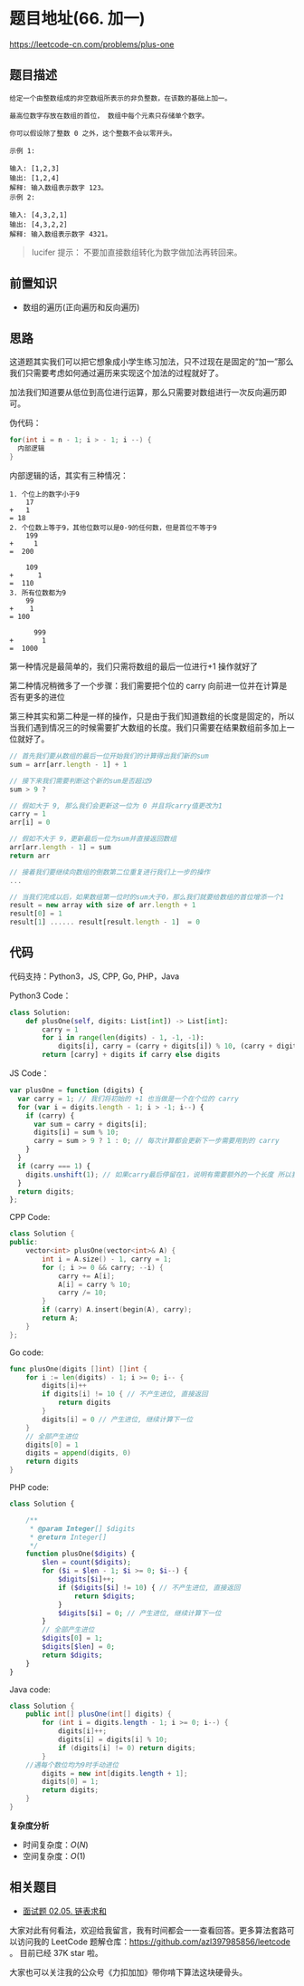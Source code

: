 # 题目地址(66. 加一)

https://leetcode-cn.com/problems/plus-one

## 题目描述

```
给定一个由整数组成的非空数组所表示的非负整数，在该数的基础上加一。

最高位数字存放在数组的首位， 数组中每个元素只存储单个数字。

你可以假设除了整数 0 之外，这个整数不会以零开头。

示例 1:

输入: [1,2,3]
输出: [1,2,4]
解释: 输入数组表示数字 123。
示例 2:

输入: [4,3,2,1]
输出: [4,3,2,2]
解释: 输入数组表示数字 4321。
```

> lucifer 提示： 不要加直接数组转化为数字做加法再转回来。

## 前置知识

- 数组的遍历(正向遍历和反向遍历)

## 思路

这道题其实我们可以把它想象成小学生练习加法，只不过现在是固定的“加一”那么我们只需要考虑如何通过遍历来实现这个加法的过程就好了。

加法我们知道要从低位到高位进行运算，那么只需要对数组进行一次反向遍历即可。

伪代码：

```java
for(int i = n - 1; i > - 1; i --) {
  内部逻辑
}

```

内部逻辑的话，其实有三种情况：

```
1. 个位上的数字小于9
    17
+   1
= 18
2. 个位数上等于9，其他位数可以是0-9的任何数，但是首位不等于9
    199
+     1
=  200

    109
+      1
=  110
3. 所有位数都为9
    99
+    1
= 100

      999
+       1
=  1000
```

第一种情况是最简单的，我们只需将数组的最后一位进行+1 操作就好了

第二种情况稍微多了一个步骤：我们需要把个位的 carry 向前进一位并在计算是否有更多的进位

第三种其实和第二种是一样的操作，只是由于我们知道数组的长度是固定的，所以当我们遇到情况三的时候需要扩大数组的长度。我们只需要在结果数组前多加上一位就好了。

```js
// 首先我们要从数组的最后一位开始我们的计算得出我们新的sum
sum = arr[arr.length - 1] + 1

// 接下来我们需要判断这个新的sum是否超过9
sum > 9 ?

// 假如大于 9, 那么我们会更新这一位为 0 并且将carry值更改为1
carry = 1
arr[i] = 0

// 假如不大于 9，更新最后一位为sum并直接返回数组
arr[arr.length - 1] = sum
return arr

// 接着我们要继续向数组的倒数第二位重复进行我们上一步的操作
...

// 当我们完成以后，如果数组第一位时的sum大于0，那么我们就要给数组的首位增添一个1
result = new array with size of arr.length + 1
result[0] = 1
result[1] ...... result[result.length - 1]  = 0
```

## 代码

代码支持：Python3，JS, CPP, Go, PHP，Java

Python3 Code：

```py
class Solution:
    def plusOne(self, digits: List[int]) -> List[int]:
        carry = 1
        for i in range(len(digits) - 1, -1, -1):
            digits[i], carry = (carry + digits[i]) % 10, (carry + digits[i]) // 10
        return [carry] + digits if carry else digits
```

JS Code：

```js
var plusOne = function (digits) {
  var carry = 1; // 我们将初始的 +1 也当做是一个在个位的 carry
  for (var i = digits.length - 1; i > -1; i--) {
    if (carry) {
      var sum = carry + digits[i];
      digits[i] = sum % 10;
      carry = sum > 9 ? 1 : 0; // 每次计算都会更新下一步需要用到的 carry
    }
  }
  if (carry === 1) {
    digits.unshift(1); // 如果carry最后停留在1，说明有需要额外的一个长度 所以我们就在首位增添一个 1
  }
  return digits;
};
```

CPP Code:

```cpp
class Solution {
public:
    vector<int> plusOne(vector<int>& A) {
        int i = A.size() - 1, carry = 1;
        for (; i >= 0 && carry; --i) {
            carry += A[i];
            A[i] = carry % 10;
            carry /= 10;
        }
        if (carry) A.insert(begin(A), carry);
        return A;
    }
};
```

Go code:

```go
func plusOne(digits []int) []int {
	for i := len(digits) - 1; i >= 0; i-- {
		digits[i]++
		if digits[i] != 10 { // 不产生进位, 直接返回
			return digits
		}
		digits[i] = 0 // 产生进位, 继续计算下一位
	}
	// 全部产生进位
	digits[0] = 1
	digits = append(digits, 0)
	return digits
}
```

PHP code:

```php
class Solution {

    /**
     * @param Integer[] $digits
     * @return Integer[]
     */
    function plusOne($digits) {
        $len = count($digits);
        for ($i = $len - 1; $i >= 0; $i--) {
            $digits[$i]++;
            if ($digits[$i] != 10) { // 不产生进位, 直接返回
                return $digits;
            }
            $digits[$i] = 0; // 产生进位, 继续计算下一位
        }
        // 全部产生进位
        $digits[0] = 1;
        $digits[$len] = 0;
        return $digits;
    }
}
```

Java code:

```java
class Solution {
    public int[] plusOne(int[] digits) {
        for (int i = digits.length - 1; i >= 0; i--) {
            digits[i]++;
            digits[i] = digits[i] % 10;
            if (digits[i] != 0) return digits;
        }
	//遇每个数位均为9时手动进位
        digits = new int[digits.length + 1];
        digits[0] = 1;
        return digits;
    }
}
```

**复杂度分析**

- 时间复杂度：$O(N)$
- 空间复杂度：$O(1)$

## 相关题目

- [面试题 02.05. 链表求和](https://leetcode-cn.com/problems/sum-lists-lcci/)

大家对此有何看法，欢迎给我留言，我有时间都会一一查看回答。更多算法套路可以访问我的 LeetCode 题解仓库：https://github.com/azl397985856/leetcode 。 目前已经 37K star 啦。

大家也可以关注我的公众号《力扣加加》带你啃下算法这块硬骨头。
